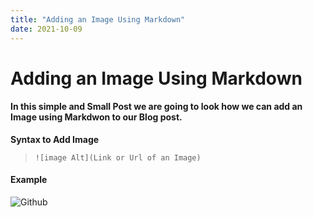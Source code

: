 ```yaml
---
title: "Adding an Image Using Markdown"
date: 2021-10-09
---
```


# Adding an Image Using Markdown
#### In this simple and Small Post we are going to look how we can add an Image using Markdwon to our Blog post.

**Syntax to Add Image**
> ` ![image Alt](Link or Url of an Image)  `
> 
#### Example
![Github](https://encrypted-tbn0.gstatic.com/images?q=tbn:ANd9GcRlqky9WZsR9cG9ZlXUwDrdvID5f0vKPS02XA&usqp=CAU)
